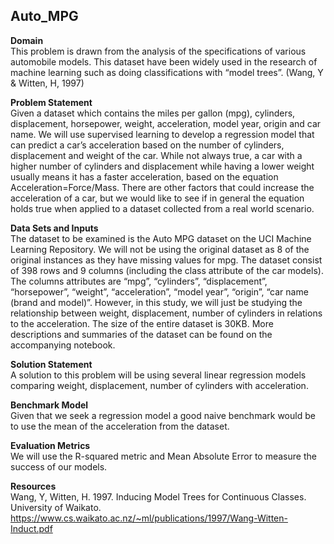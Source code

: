 ## Auto_MPG

**Domain**<br/>
This problem is drawn from the analysis of the specifications of various automobile models. This dataset have been widely used in the research of machine learning such as doing classifications with “model trees”. (Wang, Y & Witten, H, 1997)

**Problem Statement**<br/>
Given a dataset which contains the miles per gallon (mpg), cylinders, displacement, horsepower, weight, acceleration, model year, origin and car name. We will use supervised learning to develop a regression model that can predict a car’s acceleration based on the number of cylinders, displacement and weight of the car. While not always true, a car with a higher number of cylinders and displacement while having a lower weight usually means it has a faster acceleration, based on the equation Acceleration=Force/Mass. There are other factors that could increase the acceleration of a car, but we would like to see if in general the equation holds true when applied to a dataset collected from a real world scenario. 

**Data Sets and Inputs**<br/>
The dataset to be examined is the Auto MPG dataset on the UCI Machine Learning Repository. We will not be using the original dataset as 8 of the original instances as they have missing values for mpg. The dataset consist of 398 rows and 9 columns (including the class attribute of the car models).
The columns attributes are “mpg”, “cylinders”, “displacement”, “horsepower”, “weight”, “acceleration”, “model year”, “origin”, “car name (brand and model)”. However, in this study, we will just be studying the relationship between weight, displacement, number of cylinders in relations to the acceleration.
The size of the entire dataset is 30KB. More descriptions and summaries of the dataset can be found on the accompanying notebook.

**Solution Statement**<br/>
A solution to this problem will be using several linear regression models comparing weight, displacement, number of cylinders with acceleration.

**Benchmark Model**<br/>
Given that we seek a regression model a good naive benchmark would be to use the mean of the acceleration from the dataset.

**Evaluation Metrics**<br/>
We will use the R-squared metric and Mean Absolute Error to measure the success of our models.

**Resources**<br/>
Wang, Y, Witten, H. 1997. Inducing Model Trees for Continuous Classes. University of Waikato.
https://www.cs.waikato.ac.nz/~ml/publications/1997/Wang-Witten-Induct.pdf
